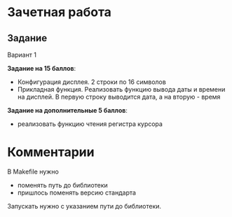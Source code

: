 # Зачетная работа

## Задание

Вариант 1

**Задание на 15 баллов**:

- Конфигурация дисплея. 2 строки по 16 символов
- Прикладная функция. Реализовать функцию вывода даты и времени на дисплей. 
  В первую строку выводится дата, а на вторую - время

**Задание на дополнительные 5 баллов**:

- реализовать функцию чтения регистра курсора

# Комментарии

В Makefile нужно
- поменять путь до библиотеки
- пришлось поменять версию стандарта

Запускать нужно с указанием пути до библиотеки.